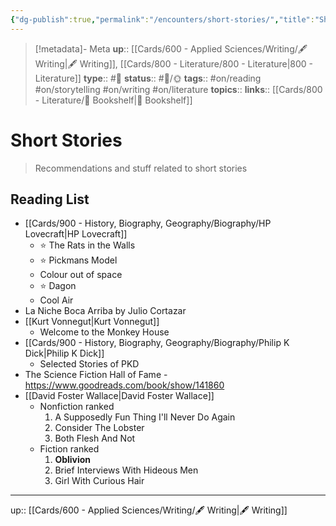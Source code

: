 ```yaml
---
{"dg-publish":true,"permalink":"/encounters/short-stories/","title":"Short Stories"}
---
```


> [!metadata]- Meta
> **up**:: [[Cards/600 - Applied Sciences/Writing/🖋 Writing\|🖋 Writing]], [[Cards/800 - Literature/800 - Literature\|800 - Literature]]
> **type**:: #📝 
> **status**:: #📝/🌞
> **tags**:: #on/reading #on/storytelling #on/writing #on/literature 
> **topics**:: 
> **links**:: [[Cards/800 - Literature/📗 Bookshelf\|📗 Bookshelf]]


# Short Stories

> Recommendations and stuff related to short stories

## Reading List
- [[Cards/900 - History, Biography, Geography/Biography/HP Lovecraft\|HP Lovecraft]]
	- ⭐️ The Rats in the Walls
	- ⭐️ Pickmans Model
	- Colour out of space
	- ⭐️ Dagon
	- Cool Air
- La Niche Boca Arriba by Julio Cortazar
- [[Kurt Vonnegut\|Kurt Vonnegut]]
	- Welcome to the Monkey House
- [[Cards/900 - History, Biography, Geography/Biography/Philip K Dick\|Philip K Dick]]
	- Selected Stories of PKD
- The Science Fiction Hall of Fame - https://www.goodreads.com/book/show/141860
- [[David Foster Wallace\|David Foster Wallace]]
	- Nonfiction ranked
		1.	⁠A Supposedly Fun Thing I'll Never Do Again
		2.	⁠Consider The Lobster
		3.	⁠Both Flesh And Not
	- Fiction ranked
		1.	⁠**Oblivion**
		2.	⁠Brief Interviews With Hideous Men
		3.	⁠Girl With Curious Hair


---
up:: [[Cards/600 - Applied Sciences/Writing/🖋 Writing\|🖋 Writing]]

